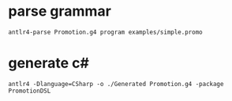 # parse grammar
```
antlr4-parse Promotion.g4 program examples/simple.promo
```

# generate c#
```
antlr4 -Dlanguage=CSharp -o ./Generated Promotion.g4 -package PromotionDSL
```